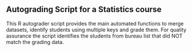 ## Autograding Script for a Statistics course

This R autograder script provides the main automated functions to merge datasets, identify students using multiple keys and grade them.  For quality assurance the script identifies the students from bureau list that did NOT match the grading data.
